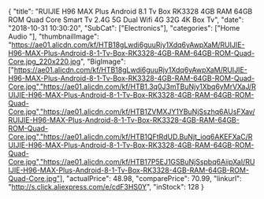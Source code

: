 {
	"title": "RUIJIE H96 MAX Plus Android 8.1 Tv Box RK3328 4GB RAM 64GB ROM Quad Core Smart Tv 2.4G 5G Dual Wifi 4G 32G 4K Box Tv",
	"date": "2018-10-31 10:30:20",
	"SubCat": ["Electronics"],
	"categories": ["Home Audio "],
	"thumbnailImage": "https://ae01.alicdn.com/kf/HTB18gLwdi6guuRjy1Xdq6yAwpXaM/RUIJIE-H96-MAX-Plus-Android-8-1-Tv-Box-RK3328-4GB-RAM-64GB-ROM-Quad-Core.jpg_220x220.jpg",
	"BigImage": ["https://ae01.alicdn.com/kf/HTB18gLwdi6guuRjy1Xdq6yAwpXaM/RUIJIE-H96-MAX-Plus-Android-8-1-Tv-Box-RK3328-4GB-RAM-64GB-ROM-Quad-Core.jpg","https://ae01.alicdn.com/kf/HTB1.3q0J3mTBuNjy1Xbq6yMrVXaJ/RUIJIE-H96-MAX-Plus-Android-8-1-Tv-Box-RK3328-4GB-RAM-64GB-ROM-Quad-Core.jpg","https://ae01.alicdn.com/kf/HTB1ZVMXJY1YBuNjSszhq6AUsFXav/RUIJIE-H96-MAX-Plus-Android-8-1-Tv-Box-RK3328-4GB-RAM-64GB-ROM-Quad-Core.jpg","https://ae01.alicdn.com/kf/HTB1QFtRdUD.BuNjt_ioq6AKEFXaC/RUIJIE-H96-MAX-Plus-Android-8-1-Tv-Box-RK3328-4GB-RAM-64GB-ROM-Quad-Core.jpg","https://ae01.alicdn.com/kf/HTB17P5EJ1GSBuNjSspbq6AiipXaI/RUIJIE-H96-MAX-Plus-Android-8-1-Tv-Box-RK3328-4GB-RAM-64GB-ROM-Quad-Core.jpg"],
	"actualPrice": 48.98,
	"comparePrice": 70.99,
	"linkurl": "http://s.click.aliexpress.com/e/cdF3HS0Y",
	"inStock": 128
}
